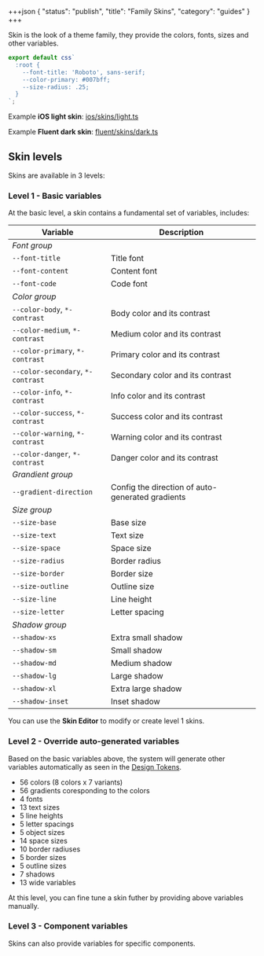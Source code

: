 +++json
{
  "status": "publish",
  "title": "Family Skins",
  "category": "guides"
}
+++

Skin is the look of a theme family, they provide the colors, fonts, sizes and other variables.

```ts
export default css`
  :root {
    --font-title: 'Roboto', sans-serif;
    --color-primary: #007bff;
    --size-radius: .25;
  }
`;
```

Example **iOS light skin**: [ios/skins/light.ts](https://github.com/tinijs/tinijs/blob/main/packages/ui/ui/styles/ios/skins/light.ts)

Example **Fluent dark skin**: [fluent/skins/dark.ts](https://github.com/tinijs/tinijs/blob/main/packages/ui/ui/styles/fluent/skins/dark.ts)

## Skin levels

Skins are available in 3 levels:

### Level 1 - Basic variables

At the basic level, a skin contains a fundamental set of variables, includes:

| Variable                          | Description                                      |
| --------------------------------- | ------------------------------------------------ |
| _Font group_                      |
| `--font-title`                    | Title font                                       |
| `--font-content`                  | Content font                                     |
| `--font-code`                     | Code font                                        |
| _Color group_                     |
| `--color-body`, `*-contrast`      | Body color and its contrast                      |
| `--color-medium`, `*-contrast`    | Medium color and its contrast                    |
| `--color-primary`, `*-contrast`   | Primary color and its contrast                   |
| `--color-secondary`, `*-contrast` | Secondary color and its contrast                 |
| `--color-info`, `*-contrast`      | Info color and its contrast                      |
| `--color-success`, `*-contrast`   | Success color and its contrast                   |
| `--color-warning`, `*-contrast`   | Warning color and its contrast                   |
| `--color-danger`, `*-contrast`    | Danger color and its contrast                    |
| _Grandient group_                 |
| `--gradient-direction`            | Config the direction of auto-generated gradients |
| _Size group_                      |
| `--size-base`                     | Base size                                        |
| `--size-text`                     | Text size                                        |
| `--size-space`                    | Space size                                       |
| `--size-radius`                   | Border radius                                    |
| `--size-border`                   | Border size                                      |
| `--size-outline`                  | Outline size                                     |
| `--size-line`                     | Line height                                      |
| `--size-letter`                   | Letter spacing                                   |
| _Shadow group_                    |
| `--shadow-xs`                     | Extra small shadow                               |
| `--shadow-sm`                     | Small shadow                                     |
| `--shadow-md`                     | Medium shadow                                    |
| `--shadow-lg`                     | Large shadow                                     |
| `--shadow-xl`                     | Extra large shadow                               |
| `--shadow-inset`                  | Inset shadow                                     |

You can use the **Skin Editor** to modify or create level 1 skins.

### Level 2 - Override auto-generated variables

Based on the basic variables above, the system will generate other variables automatically as seen in the [Design Tokens](/ui/design-tokens).

- 56 colors (8 colors x 7 variants)
- 56 gradients coresponding to the colors
- 4 fonts
- 13 text sizes
- 5 line heights
- 5 letter spacings
- 5 object sizes
- 14 space sizes
- 10 border radiuses
- 5 border sizes
- 5 outline sizes
- 7 shadows
- 13 wide variables

At this level, you can fine tune a skin futher by providing above variables manually.

### Level 3 - Component variables

Skins can also provide variables for specific components.
